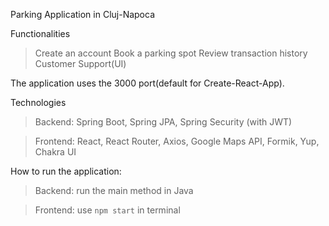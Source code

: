 Parking Application in Cluj-Napoca

Functionalities
> Create an account
> Book a parking spot
> Review transaction history
> Customer Support(UI)

The application uses the 3000 port(default for Create-React-App).

Technologies
> Backend: Spring Boot, Spring JPA, Spring Security (with JWT)

> Frontend: React, React Router, Axios, Google Maps API, Formik, Yup, Chakra UI

How to run the application:
> Backend: run the main method in Java

> Frontend: use `npm start` in terminal
